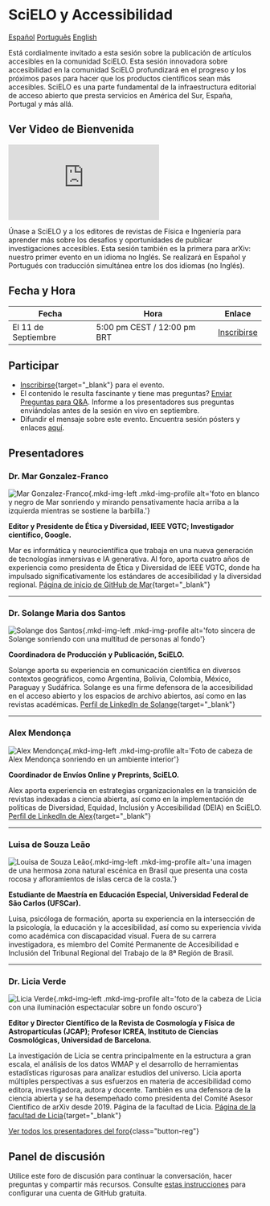 <html lang="es">

# SciELO y Accessibilidad

<nav class="tabs" aria-description="Choose which language to view this content in">
  <a href="forum-session-SciELO" class="active">Español</a>
  <a href="forum-session-SciELO-pt">Português</a>
  <a href="forum-session-SciELO-en">English</a>
</nav>

<div class="lead">
  <div class="content">
  <p>Está cordialmente invitado a esta sesión sobre la publicación de artículos accesibles en la comunidad SciELO. Esta sesión innovadora sobre accesibilidad en la comunidad SciELO profundizará en el progreso y los próximos pasos para hacer que los productos científicos sean más accesibles.  SciELO es una parte fundamental de la infraestructura editorial de acceso abierto que presta servicios en América del Sur, España, Portugal y más allá. </p>
  </div>
  <div class="videos">
    <h2>Ver Video de Bienvenida</h2>
    <iframe src="https://www.youtube.com/embed/wjzYB1DTbe0?si=RUrkHpTHORp9sF_6" title="YouTube video player" frameborder="0" allow="accelerometer; autoplay; clipboard-write; encrypted-media; gyroscope; picture-in-picture; web-share" referrerpolicy="strict-origin-when-cross-origin" allowfullscreen></iframe>
  </div>
</div>

Únase a SciELO y a los editores de revistas de Física e Ingeniería para aprender más sobre los desafíos y oportunidades de publicar investigaciones accesibles. Esta sesión también es la primera para arXiv: nuestro primer evento en un idioma no Inglés. Se realizará en Español y Portugués con traducción simultánea entre los dos idiomas (no Inglés).

## Fecha y Hora
| Fecha | Hora | Enlace |
|---|---|---|
| El 11 de Septiembre | 5:00 pm CEST / 12:00 pm BRT | [Inscribirse](https://cornell.ca1.qualtrics.com/jfe/form/SV_eEZ1d27LF2fVM7Y) |

## Participar

- [Inscribirse](https://cornell.ca1.qualtrics.com/jfe/form/SV_eEZ1d27LF2fVM7Y){target="_blank"} para el evento.
- El contenido le resulta fascinante y tiene mas preguntas? [Enviar Preguntas para Q&A](https://cornell.ca1.qualtrics.com/jfe/form/SV_bBqisDGVGcrzQeq). Informe a los presentadores sus preguntas enviándolas antes de la sesión en vivo en septiembre.
- Difundir el mensaje sobre este evento. Encuentra sesión pósters y enlaces [
aquí](/share).

## Presentadores

### Dr. Mar Gonzalez-Franco
![Mar Gonzalez-Franco](../assets/profile/mar.jpg){.mkd-img-left .mkd-img-profile alt='foto en blanco y negro de Mar sonriendo y mirando pensativamente hacia arriba a la izquierda mientras se sostiene la barbilla.'}

**Editor y Presidente de Ética y Diversidad, IEEE VGTC; Investigador científico, Google.**

Mar es informática y neurocientífica que trabaja en una nueva generación de tecnologías inmersivas e IA generativa. Al foro, aporta cuatro años de experiencia como presidenta de Ética y Diversidad de IEEE VGTC, donde ha impulsado significativamente los estándares de accesibilidad y la diversidad regional. [Página de inicio de GitHub de Mar](https://margonzalezfranco.github.io/){target="_blank"}

---

### Dr. Solange Maria dos Santos

![Solange dos Santos](../assets/profile/solange.jpg){.mkd-img-left .mkd-img-profile alt='foto sincera de Solange sonriendo con una multitud de personas al fondo'}

**Coordinadora de Producción y Publicación, SciELO.**

Solange aporta su experiencia en comunicación científica en diversos contextos geográficos, como Argentina, Bolivia, Colombia, México, Paraguay y Sudáfrica. Solange es una firme defensora de la accesibilidad en el acceso abierto y los espacios de archivo abiertos, así como en las revistas académicas. [Perfil de LinkedIn de Solange](https://www.linkedin.com/in/solangemariasantos/?originalSubdomain=br){target="_blank"}

---

### Alex Mendonça

![Alex Mendonça](../assets/profile/alex.jpg){.mkd-img-left .mkd-img-profile alt='Foto de cabeza de Alex Mendonça sonriendo en un ambiente interior'}

**Coordinador de Envíos Online y Preprints, SciELO.**

Alex aporta experiencia en estrategias organizacionales en la transición de revistas indexadas a ciencia abierta, así como en la implementación de políticas de Diversidad, Equidad, Inclusión y Accesibilidad (DEIA) en SciELO. [Perfil de LinkedIn de Alex](https://www.linkedin.com/in/alex-mendon%C3%A7a/?originalSubdomain=br){target="_blank"}

---

### Luisa de Souza Leão  
![Louisa de Souza Leão](../assets/profile/luisa.jpg){.mkd-img-left .mkd-img-profile alt='una imagen de una hermosa zona natural escénica en Brasil que presenta una costa rocosa y afloramientos de islas cerca de la costa.'}

**Estudiante de Maestría en Educación Especial, Universidad Federal de São Carlos (UFSCar).**

Luisa, psicóloga de formación, aporta su experiencia en la intersección de la psicología, la educación y la accesibilidad, así como su experiencia vivida como académica con discapacidad visual. Fuera de su carrera investigadora, es miembro del Comité Permanente de Accesibilidad e Inclusión del Tribunal Regional del Trabajo de la 8ª Región de Brasil.

---

### Dr. Licia Verde
![Licia Verde](../assets/profile/licia.jpg){.mkd-img-left .mkd-img-profile alt='foto de la cabeza de Licia con una iluminación espectacular sobre un fondo oscuro'}

**Editor y Director Científico de la Revista de Cosmología y Física de Astropartículas (JCAP); Profesor ICREA, Instituto de Ciencias Cosmológicas, Universidad de Barcelona.**

La investigación de Licia se centra principalmente en la estructura a gran escala, el análisis de los datos WMAP y el desarrollo de herramientas estadísticas rigurosas para analizar estudios del universo. Licia aporta múltiples perspectivas a sus esfuerzos en materia de accesibilidad como editora, investigadora, autora y docente. También es una defensora de la ciencia abierta y se ha desempeñado como presidenta del Comité Asesor Científico de arXiv desde 2019. Página de la facultad de Licia. [Página de la facultad de Licia](https://liciaverde.icc.ub.edu/){target="_blank"}

[Ver todos los presentadores del foro](presenters){class="button-reg"}


## Panel de discusión
Utilice este foro de discusión para continuar la conversación, hacer preguntas y compartir más recursos. Consulte [estas instrucciones](discussion-board.md) para configurar una cuenta de GitHub gratuita.
